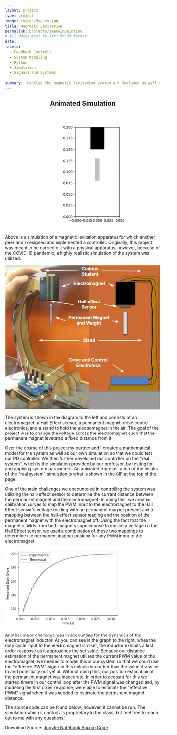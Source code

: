 ```yaml
---
layout: project
type: project
image: images/MagLev.jpg
title: Magnetic Levitation
permalink: projects/ImageInpainting
# All dates must be YYYY-MM-DD format!
date:
labels:
  - Feedback Controls
  - System Modeling
  - Python
  - Simulation
  - Signals and Systems

summary:  Modeled the magnetic levitation system and designed as well as implemented a controller in a simulation of the real system.
---
```


<h2 style="text-align: center;">Animated Simulation</h2>

<img style="margin-left: 3em" src="../images/MagLev.gif">

Above is a simulation of a magnetic levitation apparatus for which another peer and I designed and implemented a controller. Originally, this project was meant to be carried out with a physical apparatus; however, because of the COVID-19 pandemic, a highly realistic simulation of the system was utilized.

<img class="ui medium left floated image" src="../images/MagLevSys.JPG">

The system is shown in the diagram to the left and consists of an electromagnet, a Hall Effect sensor, a permanent magnet, drive control electronics, and a stand to hold the electromagnet in the air. The goal of the project was to change the voltage across the electromagnet such that the permanent magnet levetated a fixed distance from it. 

Over the course of this project my partner and I created a mathematical model for the system as well as our own simulation so that we could test our PD controller. We then further developed our controller on the "real system", which is the simulation provided by our professor, by testing for and applying system parameters. An animated representation of the results of the "real system" simulation is what is shown in the GIF at the top of the page.

One of the main challenges we encountered in controlling the system was utilizing the hall-effect sensor to determine the current distance between the permanent magnet and the electromagnet. In doing this, we created calibration curves to map the PWM input to the electromagnet to the Hall Effect sensor's voltage reading with no permanent magnet present and a mapping between the hall-effect sensor reading and the position of the permanent magnet with the electromagnet off. Using the fact that the magnetic fields from both magnets superimpose to induce a voltage on the Hall Effect sensor, we used a combination of these two mappings to determine the permanent magnet position for any PWM input to the electromagnet.

<img class="ui large right floated image" src="../images/CoilResponse.JPG">

Another major challenge was in accounting for the dynamics of the electromagnet inductor. As you can see in the graph to the right, when the duty cycle input to the electromagnet is reset, the inductor exhibits a first order response as it approaches the set value. Because our distance estimation of the permanent magnet utilizes the current PWM value of the electromagnet, we needed to model this in our system so that we could use the "effective PWM" signal in this calculation rather than the value it was set to and potentially not yet at. Without doing this, our position estimation of the permanent magnet was inaccurate. In order to account for this we started timers in our control loop after the PWM signal was changed and, by modeling the first order response, were able to estimate the "effective PWM" signal when it was needed to estimate the permanent magnet distance.

The source code can be found below; however, it cannot be run. The simulation which it controls is proprietary to the class, but feel free to reach out to me with any questions! 

Download Source: <a href="../code/ControlTheSystem.ipynb" download> Jupyter Notebook Source Code</a>